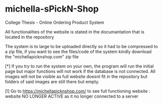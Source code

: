 # michella-sPickN-Shop
College Thesis - Online Ordering Product System

All functionalities of the website is stated in the documantation that is located in the repository

The system is to large to be uploaded directly so it had to be compressed to a zip file, if you want to see the files/code of the system kindly download the "michellapicknshop.com" zip file

[*] If you try to run the system on your own, the program will run the initial page but major functions will not work if the database is not connected.
All images will not be visible as full website doesnt fit in the repository but folders of said images are still there but empty.

[!] Go to https://michellapicknshop.com/ to see full functioning website : website NO LONGER ACTIVE as it no longer connected to a server

